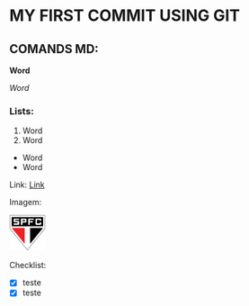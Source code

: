 # MY FIRST COMMIT USING GIT
## COMANDS MD: 


**Word** 
 
*Word* 
### Lists:

1. Word
2. Word



* Word
* Word

Link:
[Link](https://github.com/joazao-pedroso)

Imagem:

![São Paulo](image.png)

Checklist:

- [X] teste
- [X] teste